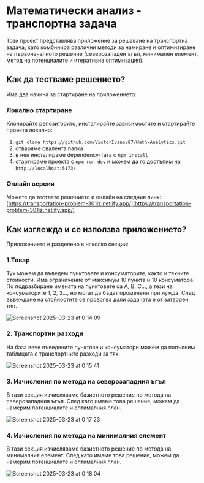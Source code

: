 # Математически анализ - транспортна задача

Този проект представлява приложение за решаване на транспортна задача, като комбинира различни методи за намиране и оптимизиране на първоначалното решение (северозападен ъгъл, минимален елемент, метод на потенциалите и итеративна оптимизация).

## Как да тестваме решението?

Има два начина за стартиране на приложението:

### Локално стартиране

Клонирайте репозиторито, инсталирайте зависимостите и стартирайте проекта локално:
1. `git clone https://github.com/VictorIvanov87/Math-Analytics.git`
2. отваряме свалента папка
3. в нея инсталираме dependency-тата с `npm install`
3. стартираме проекта с `npm run dev` и можем да го достъпим на `http://localhost:5173/`

### Онлайн версия

Можете да тествате решението и онлайн на следния линк:
[https://transportation-problem-301iz.netlify.app/](https://transportation-problem-301iz.netlify.app/)

## Как изглежда и се използва приложението?

Приложението е разделено в няколко секции:

### 1.Товар
Тук можем да въведем пунктовете и консуматорите, както и техните стойности. Има ограничение от максимум 10 пункта и 10 консуматора. По подразбиране имената на пунктовете са A, B, C..., а тези на консуматорите 1, 2, 3..., но могат да бъдат променени при нужда. След въвеждане на стойностите се проврява дали задачата е от затворен тип.

![Screenshot 2025-03-23 at 0 14 09](https://github.com/user-attachments/assets/8f874fab-64d4-4f2b-a681-32d276ed69bb)

### 2. Транспортни разходи
На база вече въведените пунктове и консуматори можем да попълним таблицата с транспортните разходи за тях.

![Screenshot 2025-03-23 at 0 15 41](https://github.com/user-attachments/assets/d1a318fb-931e-44b8-9712-f8b4e4dffe85)

### 3. Изчисления по метода на северозападния ъгъл
В тази секция изчисляваме базистното решение по метода на северозападния ъгъл. След като имаме това решение, можем да намерим потенциалите и оптималния план.

![Screenshot 2025-03-23 at 0 17 23](https://github.com/user-attachments/assets/9ab627f8-0cbf-4c78-ab39-f8d65de7f5b2)

### 4. Изчисления по метода на минималния елемент
В тази секция изчисляваме базистното решение по метода на минималния елемент. След като имаме това решение, можем да намерим потенциалите и оптималния план.

![Screenshot 2025-03-23 at 0 18 04](https://github.com/user-attachments/assets/be911c3a-13d4-4b19-8c10-45c3e2958129)
